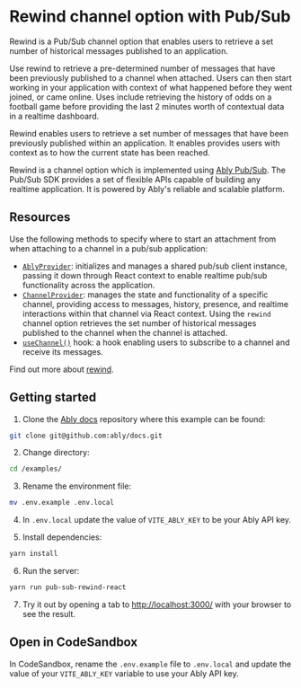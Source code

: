 # Rewind channel option with Pub/Sub

Rewind is a Pub/Sub channel option that enables users to retrieve a set number of historical messages published to an application.

Use rewind to retrieve a pre-determined number of messages that have been previously published to a channel when attached. Users can then start working in your application with context of what happened before they went joined, or came online. Uses include retrieving the history of odds on a football game before providing the last 2 minutes worth of contextual data in a realtime dashboard.

Rewind enables users to retrieve a set number of messages that have been previously published within an application. It enables provides users with context as to how the current state has been reached.

Rewind is a channel option which is implemented using [Ably Pub/Sub](https://ably.com/docs/products/channels). The Pub/Sub SDK provides a set of flexible APIs capable of building any realtime application. It is powered by Ably's reliable and scalable platform.

## Resources

Use the following methods to specify where to start an attachment from when attaching to a channel in a pub/sub application:

- [`AblyProvider`](https://ably.com/docs/getting-started/react#ably-provider): initializes and manages a shared pub/sub client instance, passing it down through React context to enable realtime pub/sub functionality across the application.
- [`ChannelProvider`](https://ably.com/docs/getting-started/react#channel-provider): manages the state and functionality of a specific channel, providing access to messages, history, presence, and realtime interactions within that channel via React context. Using the `rewind` channel option retrieves the set number of historical messages published to the channel when the channel is attached.
- [`useChannel()`](https://ably.com/docs/getting-started/react#useChannel) hook: a hook enabling users to subscribe to a channel and receive its messages.

Find out more about [rewind](https://ably.com/docs/channels/options/rewind).

## Getting started

1. Clone the [Ably docs](https://github.com/ably/docs) repository where this example can be found:

```sh
git clone git@github.com:ably/docs.git
```

2. Change directory:

```sh
cd /examples/
```

3. Rename the environment file:

```sh
mv .env.example .env.local
```

4. In `.env.local` update the value of `VITE_ABLY_KEY` to be your Ably API key.

5. Install dependencies:

```sh
yarn install
```

6. Run the server:

```sh
yarn run pub-sub-rewind-react
```

7. Try it out by opening a tab to [http://localhost:3000/](http://localhost:3000/) with your browser to see the result.

## Open in CodeSandbox

In CodeSandbox, rename the `.env.example` file to `.env.local` and update the value of your `VITE_ABLY_KEY` variable to use your Ably API key.
